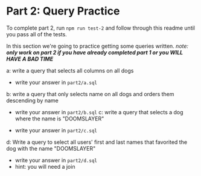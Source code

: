 # Part 2: Query Practice

To complete part 2, run `npm run test-2` and follow through this readme until you pass all of the tests.

In this section we're going to practice getting some queries written.
*note: **only work on part 2 if you have already completed part 1 or you WILL HAVE A BAD TIME***

a: write a query that selects all columns on all dogs
 
 - write your answer in `part2/a.sql`

b:
write a query that only selects name on all dogs and orders them descending by name
 
 - write your answer in `part2/b.sql`
c:
write a query that selects a dog where the name is "DOOMSLAYER"
 
 - write your answer in `part2/c.sql`

d:
Write a query to select all users' first and last names that favorited the dog with the name "DOOMSLAYER"
 
 - write your answer in `part2/d.sql`
 - hint: you will need a join
